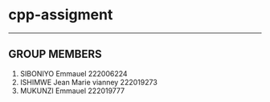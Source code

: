 # cpp-assigment
----------------
GROUP MEMBERS
------------
1. SIBONIYO Emmauel 222006224
2. ISHIMWE Jean Marie vianney 222019273
3. MUKUNZI Emmauel 222019777

